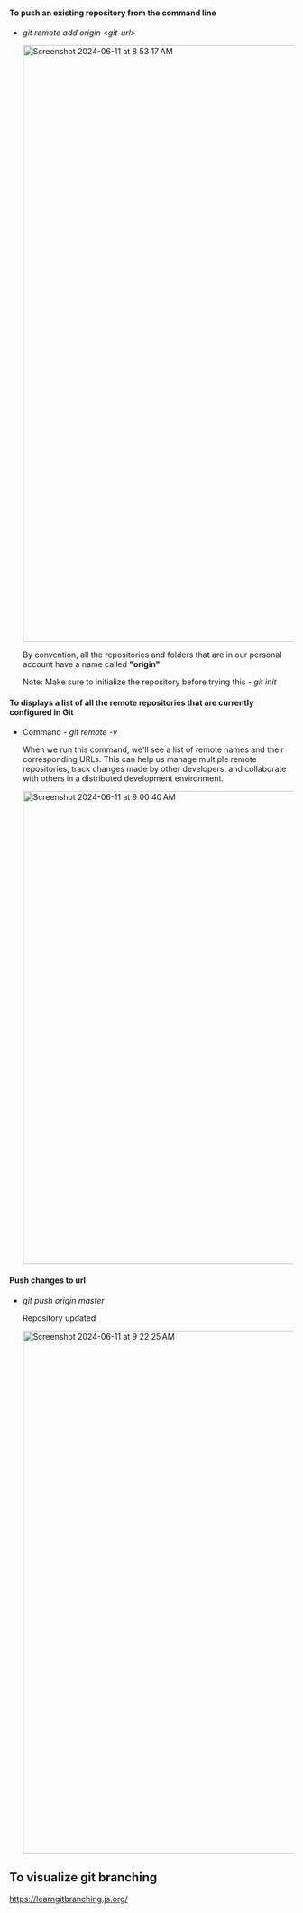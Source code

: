 #### To push an existing repository from the command line

- *git remote add origin \<git-url\>*

  <img width="1056" alt="Screenshot 2024-06-11 at 8 53 17 AM" src="https://github.com/Malobika8/GitDemo/assets/111234135/7b05dda4-901f-4777-a0dd-b93f36821eab">

  By convention, all the repositories and folders that are in our personal account have a name called **"origin"**

  Note: Make sure to initialize the repository before trying this - *git init*

#### To displays a list of all the remote repositories that are currently configured in Git

- Command - *git remote -v*

  When we run this command, we'll see a list of remote names and their corresponding URLs. This can help us manage multiple remote repositories, track changes made by other developers,
  and collaborate with others in a distributed development environment.

  <img width="837" alt="Screenshot 2024-06-11 at 9 00 40 AM" src="https://github.com/Malobika8/GitDemo/assets/111234135/89a9d183-01c3-4b25-b9ce-e44c8c311d17">

#### Push changes to url

- *git push origin master*

  Repository updated

  <img width="926" alt="Screenshot 2024-06-11 at 9 22 25 AM" src="https://github.com/Malobika8/GitDemo/assets/111234135/bd684b7f-313d-4970-94b5-c265fa676599">





## To visualize git branching

https://learngitbranching.js.org/

